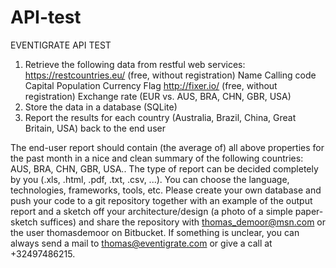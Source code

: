 # API-test
EVENTIGRATE API TEST
1) Retrieve the following data from restful web services:
https://restcountries.eu/ (free, without registration)
    Name
    Calling code
    Capital
    Population
    Currency
    Flag
http://fixer.io/ (free, without registration)
    Exchange rate (EUR vs. AUS, BRA, CHN, GBR, USA)
2) Store the data in a database (SQLite)
3) Report the results for each country (Australia, Brazil, China, Great Britain, USA) back to the end user

The end-user report should contain (the average of) all above properties for the past month in
a nice and clean summary of the following countries: AUS, BRA, CHN, GBR, USA.. The type of
report can be decided completely by you (.xls, .html, .pdf, .txt, .csv, ...). You can choose the
language, technologies, frameworks, tools, etc. Please create your own database and push your
code to a git repository together with an example of the output report and a sketch off your
architecture/design (a photo of a simple paper-sketch suffices) and share the repository with
thomas_demoor@msn.com or the user thomasdemoor on Bitbucket. If something is unclear,
you can always send a mail to thomas@eventigrate.com or give a call at +32497486215.